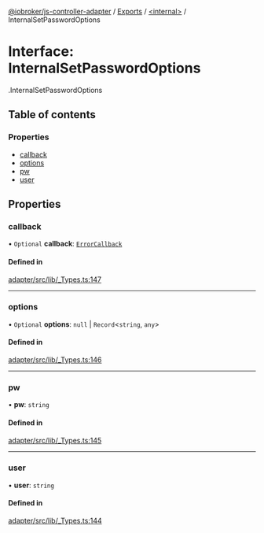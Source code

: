 [@iobroker/js-controller-adapter](../README.md) / [Exports](../modules.md) / [<internal\>](../modules/internal_.md) / InternalSetPasswordOptions

# Interface: InternalSetPasswordOptions

[<internal>](../modules/internal_.md).InternalSetPasswordOptions

## Table of contents

### Properties

- [callback](internal_.InternalSetPasswordOptions.md#callback)
- [options](internal_.InternalSetPasswordOptions.md#options)
- [pw](internal_.InternalSetPasswordOptions.md#pw)
- [user](internal_.InternalSetPasswordOptions.md#user)

## Properties

### callback

• `Optional` **callback**: [`ErrorCallback`](../modules/internal_.md#errorcallback)

#### Defined in

[adapter/src/lib/_Types.ts:147](https://github.com/ioBroker/ioBroker.js-controller/blob/9c08dda8/packages/adapter/src/lib/_Types.ts#L147)

___

### options

• `Optional` **options**: ``null`` \| `Record`<`string`, `any`\>

#### Defined in

[adapter/src/lib/_Types.ts:146](https://github.com/ioBroker/ioBroker.js-controller/blob/9c08dda8/packages/adapter/src/lib/_Types.ts#L146)

___

### pw

• **pw**: `string`

#### Defined in

[adapter/src/lib/_Types.ts:145](https://github.com/ioBroker/ioBroker.js-controller/blob/9c08dda8/packages/adapter/src/lib/_Types.ts#L145)

___

### user

• **user**: `string`

#### Defined in

[adapter/src/lib/_Types.ts:144](https://github.com/ioBroker/ioBroker.js-controller/blob/9c08dda8/packages/adapter/src/lib/_Types.ts#L144)

